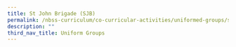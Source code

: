 ```yaml
---
title: St John Brigade (SJB)
permalink: /nbss-curriculum/co-curricular-activities/uniformed-groups/st-john-brigade-sjb
description: ""
third_nav_title: Uniform Groups
---
```

